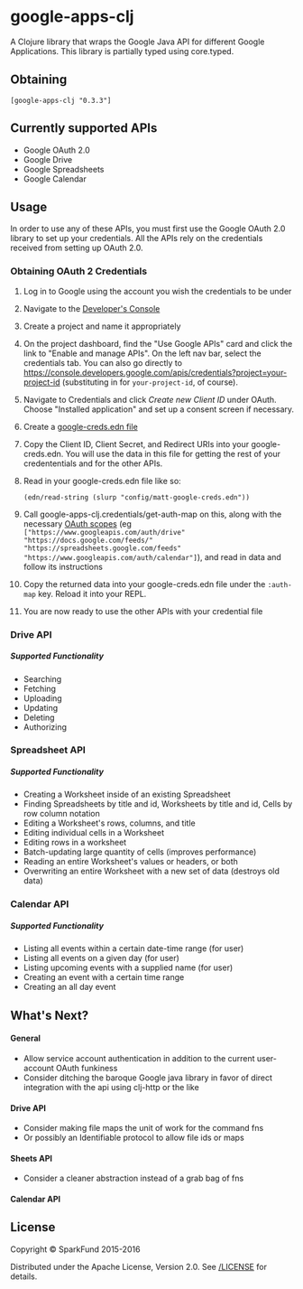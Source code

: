 # google-apps-clj

A Clojure library that wraps the Google Java API for different Google
Applications. This library is partially typed using core.typed.

## Obtaining

```
[google-apps-clj "0.3.3"]
```

## Currently supported APIs

* Google OAuth 2.0
* Google Drive
* Google Spreadsheets
* Google Calendar

## Usage
In order to use any of these APIs, you must first use the Google OAuth 2.0 library to set up your credentials. All the APIs rely on the credentials received from setting up OAuth 2.0.

### Obtaining OAuth 2 Credentials

1. Log in to Google using the account you wish the credentials to be under
2. Navigate to the [Developer's Console](https://console.developers.google.com)
3. Create a project and name it appropriately
4. On the project dashboard, find the "Use Google APIs" card and click the link to "Enable and manage APIs".  On the left nav bar, select the credentials tab.  You can also go directly to https://console.developers.google.com/apis/credentials?project=your-project-id (substituting in for `your-project-id`, of course).
5. Navigate to Credentials and click *Create new Client ID* under OAuth. Choose "Installed application" and set up a consent screen if necessary.
6. Create a [google-creds.edn file](https://github.com/dunn-mat/google-apps-clj/blob/master/config/google-creds.edn.template)
7. Copy the Client ID, Client Secret, and Redirect URIs into your google-creds.edn. You will use the data in this file for getting the rest of your credententials and for the other APIs.
8. Read in your google-creds.edn file like so:

     `(edn/read-string (slurp "config/matt-google-creds.edn"))`

9. Call google-apps-clj.credentials/get-auth-map on this, along with the necessary [OAuth scopes](https://developers.google.com/identity/protocols/googlescopes) (eg `["https://www.googleapis.com/auth/drive" "https://docs.google.com/feeds/" "https://spreadsheets.google.com/feeds" "https://www.googleapis.com/auth/calendar"]`), and read in data and follow its instructions
10. Copy the returned data into your google-creds.edn file under the `:auth-map` key. Reload it into your REPL.
11. You are now ready to use the other APIs with your credential file

### Drive API

##### Supported Functionality

* Searching
* Fetching
* Uploading
* Updating
* Deleting
* Authorizing

### Spreadsheet API

##### Supported Functionality

* Creating a Worksheet inside of an existing Spreadsheet
* Finding Spreadsheets by title and id, Worksheets by title and id, Cells by row column notation
* Editing a Worksheet's rows, columns, and title
* Editing individual cells in a Worksheet
* Editing rows in a worksheet
* Batch-updating large quantity of cells (improves performance)
* Reading an entire Worksheet's values or headers, or both
* Overwriting an entire Worksheet with a new set of data (destroys old data)

### Calendar API

##### Supported Functionality

* Listing all events within a certain date-time range (for user)
* Listing all events on a given day (for user)
* Listing upcoming events with a supplied name (for user)
* Creating an event with a certain time range
* Creating an all day event

## What's Next?

#### General

* Allow service account authentication in addition to the current
  user-account OAuth funkiness
* Consider ditching the baroque Google java library in favor of
  direct integration with the api using clj-http or the like

#### Drive API
* Consider making file maps the unit of work for the command fns
* Or possibly an Identifiable protocol to allow file ids or maps

#### Sheets API
* Consider a cleaner abstraction instead of a grab bag of fns

#### Calendar API

## License

Copyright © SparkFund 2015-2016

Distributed under the Apache License, Version 2.0. See [/LICENSE](LICENSE) for details.
